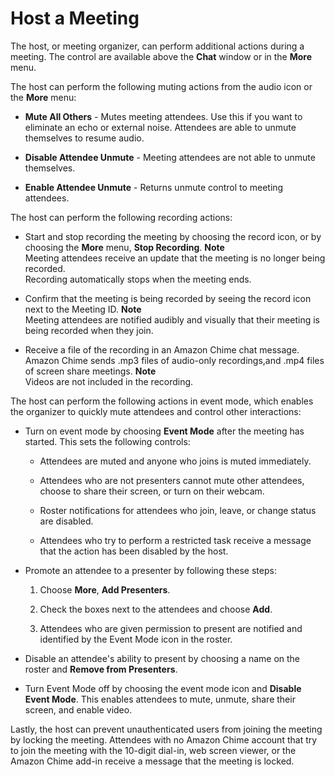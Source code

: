 # Host a Meeting<a name="chime-organizer-call-controls"></a>

The host, or meeting organizer, can perform additional actions during a meeting\. The control are available above the **Chat** window or in the **More** menu\.

The host can perform the following muting actions from the audio icon or the **More** menu:

+ **Mute All Others** \- Mutes meeting attendees\. Use this if you want to eliminate an echo or external noise\. Attendees are able to unmute themselves to resume audio\.

+ **Disable Attendee Unmute** \- Meeting attendees are not able to unmute themselves\.

+ **Enable Attendee Unmute** \- Returns unmute control to meeting attendees\.

The host can perform the following recording actions:

+ Start and stop recording the meeting by choosing the record icon, or by choosing the **More** menu, **Stop Recording**\. 
**Note**  
Meeting attendees receive an update that the meeting is no longer being recorded\.  
Recording automatically stops when the meeting ends\.

+ Confirm that the meeting is being recorded by seeing the record icon next to the Meeting ID\.
**Note**  
Meeting attendees are notified audibly and visually that their meeting is being recorded when they join\.

+ Receive a file of the recording in an Amazon Chime chat message\. Amazon Chime sends \.mp3 files of audio\-only recordings,and \.mp4 files of screen share meetings\.
**Note**  
Videos are not included in the recording\.

The host can perform the following actions in event mode, which enables the organizer to quickly mute attendees and control other interactions:

+ Turn on event mode by choosing **Event Mode** after the meeting has started\. This sets the following controls:

  + Attendees are muted and anyone who joins is muted immediately\.

  + Attendees who are not presenters cannot mute other attendees, choose to share their screen, or turn on their webcam\. 

  + Roster notifications for attendees who join, leave, or change status are disabled\. 

  + Attendees who try to perform a restricted task receive a message that the action has been disabled by the host\. 

+ Promote an attendee to a presenter by following these steps:

  1. Choose **More**, **Add Presenters**\.

  1. Check the boxes next to the attendees and choose **Add**\. 

  1. Attendees who are given permission to present are notified and identified by the Event Mode icon in the roster\.

+ Disable an attendee's ability to present by choosing a name on the roster and **Remove from Presenters**\.

+ Turn Event Mode off by choosing the event mode icon and **Disable Event Mode**\. This enables attendees to mute, unmute, share their screen, and enable video\.

Lastly, the host can prevent unauthenticated users from joining the meeting by locking the meeting\. Attendees with no Amazon Chime account that try to join the meeting with the 10\-digit dial\-in, web screen viewer, or the Amazon Chime add\-in receive a message that the meeting is locked\.
